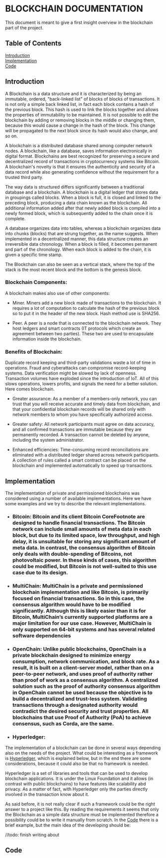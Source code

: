 # BLOCKCHAIN DOCUMENTATION

This document is meant to give a first insight overview in the blockchain part of the project.

## Table of Contents
[Introduction](#Introduction)  
[Implementation](#Implementation)  
[Code](#Code)  


## Introduction
A Blockchain is a data structure and it is characterized by being an immutable, ordered, "back-linked list" of blocks of 
blocks of transactions. It is not only a simple back linked list, in fact each block contains a hash of the previous block. 
This hash is used to link the blocks together and allows the properties of immutability to be maintained. It is not 
possible to edit the blockchain by adding or removing blocks in the middle or changing them, because this would cause 
a change in the hash of the block. This change will be propagated to the next block since its hash would also change, and so on. 

A blockchain is a distributed database shared among computer network nodes. A blockchain, like a database, saves information electronically in digital format. Blockchains are best recognized for preserving a secure and decentralized record of transactions in cryptocurrency systems like Bitcoin. A blockchain's novelty is that it ensures the authenticity and security of a data record while also generating confidence without the requirement for a trusted third party. 

The way data is structured differs significantly between a traditional database and a blockchain. A blockchain is a digital ledger that stores data in groupings called blocks. When a block is full, it is closed and linked to the preceding block, producing a data chain known as the blockchain. All additional information added after that newly added block is compiled into a newly formed block, which is subsequently added to the chain once it is complete.

A database organizes data into tables, whereas a blockchain organizes data into chunks (blocks) that are strung together, as the name suggests. When implemented in a decentralized manner, this data structure creates an irreversible data chronology. When a block is filled, it becomes permanent and part of the chronology. When each block is added to the chain, it is given a specific time stamp.

The Blockchain can also be seen as a vertical stack, where the top of the stack is the most recent block and the bottom is the genesis block.

### Blockchain Components:
A blockchain makes also use of other components:
- Miner. Miners add a new block made of transactions to the blockchain. It requires a lot of computation to calculate the
hash of the previous block so to put it in the header of the new block. Hash method use is SHA256.  
  

- Peer. A peer is a node that is connected to the blockchain network. They host ledgers and smart contracts (IT protocols 
which create an agreement between two parties). These two are used to encapsulate information inside the blockchain.   

### Benefits of Blockchain:
Duplicate record keeping and third-party validations waste a lot of time in operations. Fraud and cyberattacks can compromise record-keeping systems. Data verification might be slowed by lack of openness. Transaction volumes have exploded since the introduction of IoT. All of this slows operations, lowers profits, and signals the need for a better solution. Here comes blockchain.

- Greater assurance: 
As a member of a members-only network, you can trust that you will receive accurate and timely data from blockchain, and that your confidential blockchain records will be shared only with network members to whom you have specifically authorized access.

- Greater safety:
All network participants must agree on data accuracy, and all confirmed transactions are immutable because they are permanently recorded. A transaction cannot be deleted by anyone, including the system administrator. 

- Enhanced efficiencies:
Time-consuming record reconciliations are eliminated with a distributed ledger shared across network participants. A collection of rules called a smart contract can be placed on the blockchain and implemented automatically to speed up transactions.



## Implementation

The implementation of private and permissioned blockchains was considered using a number of available implementations. Here we have some examples and we try to describe the relevant implementations.

- ### Bitcoin: Bitcoin and its client Bitcoin CoreFootnote  are designed to handle financial transactions. The Bitcoin network can include small amounts of meta data in each block, but due to its limited space, low throughput, and high delay, it is unsuitable for storing any significant amount of meta data. In contrast, the consensus algorithm of Bitcoin only deals with double-spending of Bitcoins, not photovoltaic power. In these kinds of cases, this algorithm could be modified, but Bitcoin is not well-suited to this use case due to its design. 

- ### MultiChain: MultiChain is a private and permissioned blockchain implementation and like Bitcoin, is primarily focused on financial transactions. So in this case, the consensus algorithm would have to be modified significantly. Although this is likely easier than it is for Bitcoin, MultiChain’s currently supported platforms are a major limitation for our use case. However, MultiChain is only supported on 64-bit systems and has several related software dependencies

- ### OpenChain: Unlike public blockchains, OpenChain is a private blockchain designed to minimize energy consumption, network communication, and block rate. As a result, it is built on a client-server model, rather than on a peer-to-peer network, and uses proof of authority rather than proof of work as a consensus algorithm. A centralized solution such as the proof of authority consensus algorithm in OpenChain cannot be used because the objective is to build a decentralized and trust-less system. Validating transactions through a designated authority would contradict the desired security and trust properties. All blockchains that use Proof of Authority (PoA) to achieve consensus, such as Corda, are the same. 

- ### Hyperledger:




The implementation of a blockchain can be done in several ways depending also on the needs of the project. What could be
interesting as a framework is [Hyperledger](https://github.com/hyperledger/fabric-sdk-java), which is explained below, but in the end there are some considerations, because
it could also be that no framework is needed.

Hyperledger is a set of libraries and tools that can be used to develop blockchain applications.
It is under the Linux Foundation and it allows (in contrast with public blockchains) to have features like scalability 
abd privacy. As a matter of fact, with Hyperledger only the parties directly involved in the transaction know about it.

As said before, it is not really clear if such a framework could be the right answer to a project like this. By 
reading the requirements it seems that only the Blockchain as a simple data structure must be implemented therefore a
possibility could be to write it manually from scratch. In the [Code](#Code) there is a brief example, but the main idea
of the developing should be:

//todo: finish writing about

## Code


